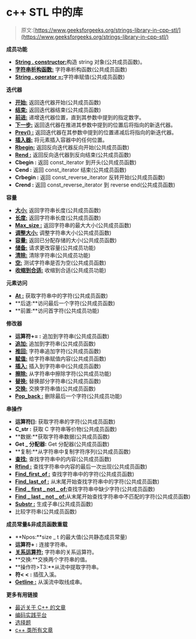 # <strings>c++ STL 中的库</strings>

> 原文:[https://www.geeksforgeeks.org/strings-library-in-cpp-stl/](https://www.geeksforgeeks.org/strings-library-in-cpp-stl/)

**成员功能**

*   [**String . constructor:**](https://www.geeksforgeeks.org/constructors-c/)构造 string 对象(公共成员函数)。
*   [**字符串析构函数:**](https://www.geeksforgeeks.org/destructors-c/) 字符串析构函数(公共成员函数)
*   [**String . operator =:**](https://www.geeksforgeeks.org/operators-c-c/)字符串赋值(公共成员函数)

**迭代器**

*   [**开始:**](https://www.geeksforgeeks.org/iterators-c-stl/) 返回迭代器开始(公共成员函数)
*   [**结束:**](https://www.geeksforgeeks.org/iterators-c-stl/) 返回迭代器结束(公共成员函数)
*   [**前进:**](https://www.geeksforgeeks.org/iterators-c-stl/) 递增迭代器位置，直到其参数中提到的指定数字。
*   [**下一步:**](https://www.geeksforgeeks.org/iterators-c-stl/) 返回迭代器在推进其参数中提到的位置后将指向的新迭代器。
*   [**Prev() :**](https://www.geeksforgeeks.org/iterators-c-stl/) 返回迭代器在其参数中提到的位置递减后将指向的新迭代器。
*   [**插入器:**](https://www.geeksforgeeks.org/iterators-c-stl/) 将元素插入容器中的任何位置。
*   [**Rbegin:**](https://www.geeksforgeeks.org/stdstring-class-in-c/) 返回反向迭代器反向开始(公共成员函数)
*   [**Rend :**](https://www.geeksforgeeks.org/stdstring-class-in-c/) 返回反向迭代器到反向结束(公共成员函数)
*   **Cbegin :** 返回 const_iterator 到开头(公共成员函数)
*   **Cend :** 返回 const_iterator 结束(公共成员函数)
*   **Crbegin :** 返回 const_reverse_iterator 反转开始(公共成员函数)
*   **Crend :** 返回 const_reverse_iterator 到 reverse end(公共成员函数)

**容量**

*   [**大小:**](https://www.geeksforgeeks.org/5-different-methods-find-length-string-c/) 返回字符串长度(公共成员函数)
*   [**长度:**](https://www.geeksforgeeks.org/5-different-methods-find-length-string-c/) 返回字符串长度(公共成员函数)
*   [**Max_size :**](https://www.geeksforgeeks.org/stdbasic_stringmax_size-in-cpp/) 返回字符串的最大大小(公共成员函数)
*   [**调整大小:**](https://www.geeksforgeeks.org/stdstringresize-in-c/) 调整字符串大小(公共成员函数)
*   [**容量:**](https://www.geeksforgeeks.org/stdstring-class-in-c/) 返回已分配存储的大小(公共成员函数)
*   [**储备:**](https://www.geeksforgeeks.org/quickly-reverse-string-c/) 请求更改容量(公共成员功能)
*   [**清除:**](https://www.geeksforgeeks.org/stdstringclear-in-cpp/) 清除字符串(公共成员功能)
*   [**空:**](https://www.geeksforgeeks.org/c-string-class-applications-set-2/) 测试字符串是否为空(公共成员函数)
*   [**收缩到合适:**](https://www.geeksforgeeks.org/stdstring-class-in-c/) 收缩到合适(公共成员功能)

**元素访问**

*   [**At :**](https://www.geeksforgeeks.org/stdstringat-in-c/) 获取字符串中的字符(公共成员函数)
*   **后退:**访问最后一个字符(公共成员函数)
*   **前置:**访问首字符(公共成员功能)

**修改器**

*   **运算符+= :** 追加到字符串(公共成员函数)
*   [**追加:**](https://www.geeksforgeeks.org/stdstringappend-in-c/) 追加到字符串(公共成员函数)
*   [**推回:**](https://www.geeksforgeeks.org/stdstringpush_back-in-cpp/) 字符串追加字符(公共成员函数)
*   [**赋值:**](https://www.geeksforgeeks.org/stdstringassign-in-c/) 给字符串赋值内容(公共成员函数)
*   [**插入:**](https://www.geeksforgeeks.org/stdstringinsert-in-c/) 插入到字符串中(公共成员函数)
*   [**擦除:**](https://www.geeksforgeeks.org/stdstringerase-in-cpp/) 从字符串中擦除字符(公共成员功能)
*   [**替换:**](https://www.geeksforgeeks.org/stdstringreplace-stdstringreplace_if-c/) 替换部分字符串(公共成员函数)
*   [**交换:**](https://www.geeksforgeeks.org/stdstring-class-in-c/) 交换字符串值(公共成员函数)
*   [**Pop_back :**](https://www.geeksforgeeks.org/stdstring-class-in-c/) 删除最后一个字符(公共成员功能)

**串操作**

*   **运算符[]:** 获取字符串的字符(公共成员函数)
*   **C_str :** 获取 C 字符串等价物(公共成员函数)
*   **数据:**获取字符串数据(公共成员函数)
*   **Get _ 分配器:** Get 分配器(公共成员函数)
*   **复制:**从字符串中复制字符序列(公共成员函数)
*   [**查找:**](https://www.geeksforgeeks.org/stdfind-in-c/) 查找字符串中的内容(公共成员函数)
*   [**Rfind :**](https://www.geeksforgeeks.org/c-string-class-applications-set-2/) 查找字符串中内容的最后一次出现(公共成员函数)
*   [**Find_first_of :**](https://www.geeksforgeeks.org/c-string-class-applications-set-2/) 查找字符串中的字符(公共成员函数)
*   [**Find_last_of :**](https://www.geeksforgeeks.org/c-string-class-applications-set-2/) 从末尾开始查找字符串中的字符(公共成员函数)
*   [**Find _ first _ not _ of:**](https://www.geeksforgeeks.org/stdstringfind_first_not_of-in-c/)查找字符串中缺少字符(公共成员函数)
*   [**Find _ last _ not _ of:**](https://www.geeksforgeeks.org/stdstringfind_last_not_of-in-cpp/)从末尾开始查找字符串中不匹配的字符(公共成员函数)
*   [**Substr :**](https://www.geeksforgeeks.org/stdsubstr-in-ccpp/) 生成子串(公共成员函数)
*   比较字符串(公共成员函数)

**成员常量&非成员函数重载**

*   **Npos:**size _ t 的最大值(公共静态成员常量)
*   **运算符+ :** 连接字符串。
*   [**关系运算符:**](https://www.geeksforgeeks.org/comparing-string-objects-using-relational-operators-c/) 字符串的关系运算符。
*   **交换:**交换两个字符串的值。
*   **操作符>T3:**从流中提取字符串。
*   **符< < :** 插弦入溪。
*   [**Getline :**](https://www.geeksforgeeks.org/stdstring-class-in-c/) 从溪流中取线成串。

**更多有用链接**

*   [最近关于 C++ 的文章](https://www.geeksforgeeks.org/category/cpp/)
*   [编码实践平台](https://practice.geeksforgeeks.org/)
*   [选择题](https://www.geeksforgeeks.org/c-programming-multiple-choice-questions/)
*   [c++ 类所有文章](https://www.geeksforgeeks.org/c-plus-plus/)